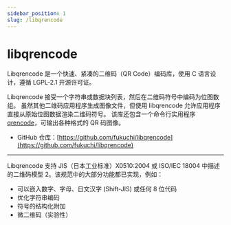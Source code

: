```yaml
---
sidebar_position: 1
slug: /libqrencode
---
```


# libqrencode



Libqrencode 是一个快速、紧凑的二维码（QR Code）编码库，使用 C 语言设计，遵循 LGPL-2.1 开源许可证。

Libqrencode 接受一个字符串或数据块列表，然后在二维码符号中编码为位图数组。 虽然其他二维码应用程序生成图像文件，但使用 libqrencode 允许应用程序直接从原始位图数据渲染二维码符号。 该库还包含一个命令行实用程序 [qrencode](/linux-command/qrencode)，可输出各种格式的 QR 码图像。

- GitHub 仓库：[https://github.com/fukuchi/libqrencode](https://github.com/fukuchi/libqrencode)



---



Libqrencode 支持 JIS（日本工业标准）X0510:2004 或 ISO/IEC 18004 中描述的二维码模型 2。该规范中的大部分功能都已实现，例如：

- 可以嵌入数字、字母、日文汉字 (Shift-JIS) 或任何 8 位代码
- 优化字符串编码
- 符号的结构化附加
- 微二维码（实验性）


